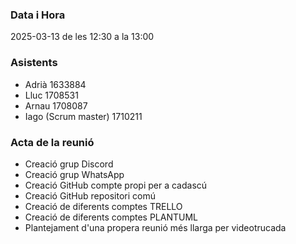 ### Data i Hora  
2025-03-13 de les 12:30 a la 13:00  

### Asistents  
- Adrià 1633884  
- Lluc 1708531  
- Arnau 1708087  
- Iago (Scrum master) 1710211  

### Acta de la reunió  
- Creació grup Discord  
- Creació grup WhatsApp  
- Creació GitHub compte propi per a cadascú  
- Creació GitHub repositori comú  
- Creació de diferents comptes TRELLO  
- Creació de diferents comptes PLANTUML  
- Plantejament d'una propera reunió més llarga per videotrucada  
